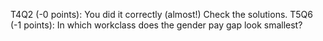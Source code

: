 T4Q2 (-0 points): You did it correctly (almost!) Check the solutions. T5Q6 (-1 points): In which workclass does the gender pay gap look smallest?
